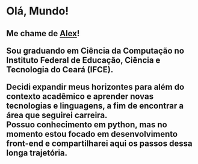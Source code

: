 <h1>Olá, Mundo!<br><h2>Me chame de <a href="https://www.linkedin.com/in/alexandreflorenco/" target="_blank">Alex</a>!</h2</h1>

<p>Sou graduando em Ciência da Computação no Instituto Federal de Educação, Ciência e Tecnologia do Ceará (IFCE).</p>
<p>Decidi expandir meus horizontes para além do contexto acadêmico e aprender novas tecnologias e linguagens, a fim de encontrar a área que seguirei carreira. <br> Possuo conhecimento em python, mas no momento estou focado em desenvolvimento front-end e compartilharei aqui os passos dessa longa trajetória.</p>
